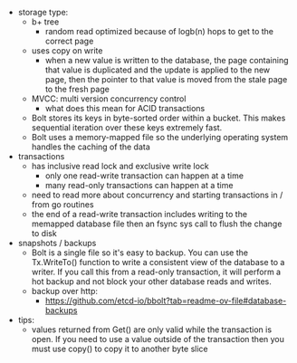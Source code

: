 - storage type:
    - b+ tree
        - random read optimized because of logb(n) hops to get to the correct page
    - uses copy on write
        - when a new value is written to the database, the page containing that value is duplicated and the update is applied to the new page, then the pointer to that value is moved from the stale page to the fresh page
    - MVCC: multi version concurrency control
        - what does this mean for ACID transactions
    - Bolt stores its keys in byte-sorted order within a bucket. This makes sequential iteration over these keys extremely fast.
    - Bolt uses a memory-mapped file so the underlying operating system handles the caching of the data
- transactions
    - has inclusive read lock and exclusive write lock
        - only one read-write transaction can happen at a time
        - many read-only transactions can happen at a time
    - need to read more about concurrency and starting transactions in / from go routines
    - the end of a read-write transaction includes writing to the memapped database file then an fsync sys call to flush the change to disk
- snapshots / backups
    - Bolt is a single file so it's easy to backup. You can use the Tx.WriteTo() function to write a consistent view of the database to a writer. If you call this from a read-only transaction, it will perform a hot backup and not block your other database reads and writes.
    - backup over http: 
        - https://github.com/etcd-io/bbolt?tab=readme-ov-file#database-backups
- tips:
    -  values returned from Get() are only valid while the transaction is open. If you need to use a value outside of the transaction then you must use copy() to copy it to another byte slice